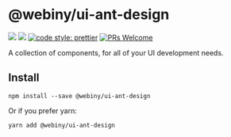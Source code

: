 # @webiny/ui-ant-design
[![](https://img.shields.io/npm/dw/@webiny/ui-ant-design.svg)](https://www.npmjs.com/package/@webiny/ui-ant-design) 
[![](https://img.shields.io/npm/v/@webiny/ui-ant-design.svg)](https://www.npmjs.com/package/@webiny/ui-ant-design)
[![code style: prettier](https://img.shields.io/badge/code_style-prettier-ff69b4.svg?style=flat-square)](https://github.com/prettier/prettier)
[![PRs Welcome](https://img.shields.io/badge/PRs-welcome-brightgreen.svg?style=flat-square)](http://makeapullrequest.com)

A collection of components, for all of your UI development needs. 
 
## Install
```
npm install --save @webiny/ui-ant-design
```

Or if you prefer yarn: 
```
yarn add @webiny/ui-ant-design
```
